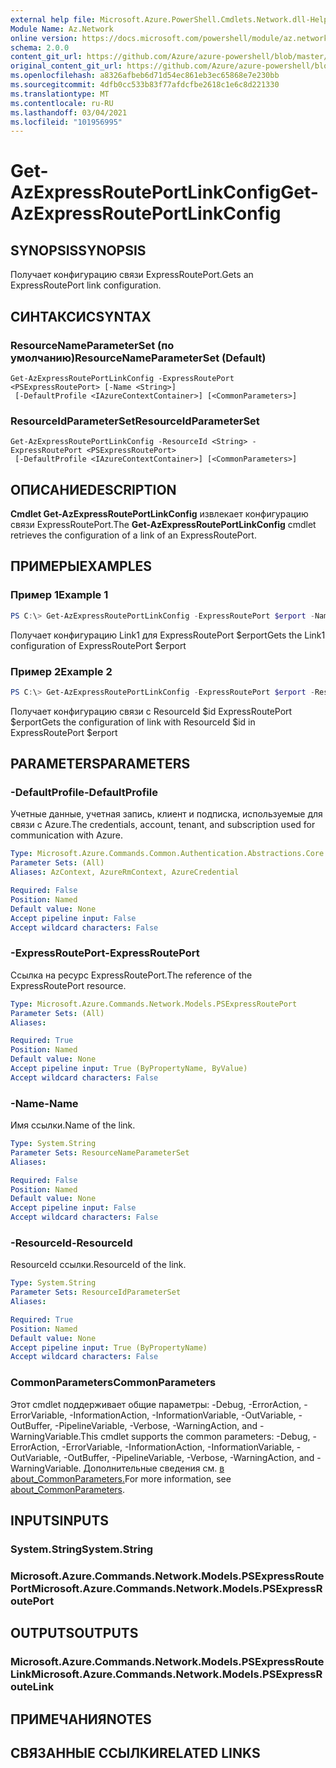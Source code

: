 ```yaml
---
external help file: Microsoft.Azure.PowerShell.Cmdlets.Network.dll-Help.xml
Module Name: Az.Network
online version: https://docs.microsoft.com/powershell/module/az.network/get-azexpressrouteportlinkconfig
schema: 2.0.0
content_git_url: https://github.com/Azure/azure-powershell/blob/master/src/Network/Network/help/Get-AzExpressRoutePortLinkConfig.md
original_content_git_url: https://github.com/Azure/azure-powershell/blob/master/src/Network/Network/help/Get-AzExpressRoutePortLinkConfig.md
ms.openlocfilehash: a8326afbeb6d71d54ec861eb3ec65868e7e230bb
ms.sourcegitcommit: 4dfb0cc533b83f77afdcfbe2618c1e6c8d221330
ms.translationtype: MT
ms.contentlocale: ru-RU
ms.lasthandoff: 03/04/2021
ms.locfileid: "101956995"
---
```

# <span data-ttu-id="4497f-101">Get-AzExpressRoutePortLinkConfig</span><span class="sxs-lookup"><span data-stu-id="4497f-101">Get-AzExpressRoutePortLinkConfig</span></span>

## <span data-ttu-id="4497f-102">SYNOPSIS</span><span class="sxs-lookup"><span data-stu-id="4497f-102">SYNOPSIS</span></span>
<span data-ttu-id="4497f-103">Получает конфигурацию связи ExpressRoutePort.</span><span class="sxs-lookup"><span data-stu-id="4497f-103">Gets an ExpressRoutePort link configuration.</span></span>

## <span data-ttu-id="4497f-104">СИНТАКСИС</span><span class="sxs-lookup"><span data-stu-id="4497f-104">SYNTAX</span></span>

### <span data-ttu-id="4497f-105">ResourceNameParameterSet (по умолчанию)</span><span class="sxs-lookup"><span data-stu-id="4497f-105">ResourceNameParameterSet (Default)</span></span>
```
Get-AzExpressRoutePortLinkConfig -ExpressRoutePort <PSExpressRoutePort> [-Name <String>]
 [-DefaultProfile <IAzureContextContainer>] [<CommonParameters>]
```

### <span data-ttu-id="4497f-106">ResourceIdParameterSet</span><span class="sxs-lookup"><span data-stu-id="4497f-106">ResourceIdParameterSet</span></span>
```
Get-AzExpressRoutePortLinkConfig -ResourceId <String> -ExpressRoutePort <PSExpressRoutePort>
 [-DefaultProfile <IAzureContextContainer>] [<CommonParameters>]
```

## <span data-ttu-id="4497f-107">ОПИСАНИЕ</span><span class="sxs-lookup"><span data-stu-id="4497f-107">DESCRIPTION</span></span>
<span data-ttu-id="4497f-108">**Cmdlet Get-AzExpressRoutePortLinkConfig** извлекает конфигурацию связи ExpressRoutePort.</span><span class="sxs-lookup"><span data-stu-id="4497f-108">The **Get-AzExpressRoutePortLinkConfig** cmdlet retrieves the configuration of a link of an ExpressRoutePort.</span></span>

## <span data-ttu-id="4497f-109">ПРИМЕРЫ</span><span class="sxs-lookup"><span data-stu-id="4497f-109">EXAMPLES</span></span>

### <span data-ttu-id="4497f-110">Пример 1</span><span class="sxs-lookup"><span data-stu-id="4497f-110">Example 1</span></span>
```powershell
PS C:\> Get-AzExpressRoutePortLinkConfig -ExpressRoutePort $erport -Name Link1
```

<span data-ttu-id="4497f-111">Получает конфигурацию Link1 для ExpressRoutePort $erport</span><span class="sxs-lookup"><span data-stu-id="4497f-111">Gets the Link1 configuration of ExpressRoutePort $erport</span></span>

### <span data-ttu-id="4497f-112">Пример 2</span><span class="sxs-lookup"><span data-stu-id="4497f-112">Example 2</span></span>
```powershell
PS C:\> Get-AzExpressRoutePortLinkConfig -ExpressRoutePort $erport -ResourceId $id
```

<span data-ttu-id="4497f-113">Получает конфигурацию связи с ResourceId $id ExpressRoutePort $erport</span><span class="sxs-lookup"><span data-stu-id="4497f-113">Gets the configuration of link with ResourceId $id in ExpressRoutePort $erport</span></span>

## <span data-ttu-id="4497f-114">PARAMETERS</span><span class="sxs-lookup"><span data-stu-id="4497f-114">PARAMETERS</span></span>

### <span data-ttu-id="4497f-115">-DefaultProfile</span><span class="sxs-lookup"><span data-stu-id="4497f-115">-DefaultProfile</span></span>
<span data-ttu-id="4497f-116">Учетные данные, учетная запись, клиент и подписка, используемые для связи с Azure.</span><span class="sxs-lookup"><span data-stu-id="4497f-116">The credentials, account, tenant, and subscription used for communication with Azure.</span></span>

```yaml
Type: Microsoft.Azure.Commands.Common.Authentication.Abstractions.Core.IAzureContextContainer
Parameter Sets: (All)
Aliases: AzContext, AzureRmContext, AzureCredential

Required: False
Position: Named
Default value: None
Accept pipeline input: False
Accept wildcard characters: False
```

### <span data-ttu-id="4497f-117">-ExpressRoutePort</span><span class="sxs-lookup"><span data-stu-id="4497f-117">-ExpressRoutePort</span></span>
<span data-ttu-id="4497f-118">Ссылка на ресурс ExpressRoutePort.</span><span class="sxs-lookup"><span data-stu-id="4497f-118">The reference of the ExpressRoutePort resource.</span></span>

```yaml
Type: Microsoft.Azure.Commands.Network.Models.PSExpressRoutePort
Parameter Sets: (All)
Aliases:

Required: True
Position: Named
Default value: None
Accept pipeline input: True (ByPropertyName, ByValue)
Accept wildcard characters: False
```

### <span data-ttu-id="4497f-119">-Name</span><span class="sxs-lookup"><span data-stu-id="4497f-119">-Name</span></span>
<span data-ttu-id="4497f-120">Имя ссылки.</span><span class="sxs-lookup"><span data-stu-id="4497f-120">Name of the link.</span></span>

```yaml
Type: System.String
Parameter Sets: ResourceNameParameterSet
Aliases:

Required: False
Position: Named
Default value: None
Accept pipeline input: False
Accept wildcard characters: False
```

### <span data-ttu-id="4497f-121">-ResourceId</span><span class="sxs-lookup"><span data-stu-id="4497f-121">-ResourceId</span></span>
<span data-ttu-id="4497f-122">ResourceId ссылки.</span><span class="sxs-lookup"><span data-stu-id="4497f-122">ResourceId of the link.</span></span>

```yaml
Type: System.String
Parameter Sets: ResourceIdParameterSet
Aliases:

Required: True
Position: Named
Default value: None
Accept pipeline input: True (ByPropertyName)
Accept wildcard characters: False
```

### <span data-ttu-id="4497f-123">CommonParameters</span><span class="sxs-lookup"><span data-stu-id="4497f-123">CommonParameters</span></span>
<span data-ttu-id="4497f-124">Этот cmdlet поддерживает общие параметры: -Debug, -ErrorAction, -ErrorVariable, -InformationAction, -InformationVariable, -OutVariable, -OutBuffer, -PipelineVariable, -Verbose, -WarningAction, and -WarningVariable.</span><span class="sxs-lookup"><span data-stu-id="4497f-124">This cmdlet supports the common parameters: -Debug, -ErrorAction, -ErrorVariable, -InformationAction, -InformationVariable, -OutVariable, -OutBuffer, -PipelineVariable, -Verbose, -WarningAction, and -WarningVariable.</span></span> <span data-ttu-id="4497f-125">Дополнительные сведения см. [в about_CommonParameters.](http://go.microsoft.com/fwlink/?LinkID=113216)</span><span class="sxs-lookup"><span data-stu-id="4497f-125">For more information, see [about_CommonParameters](http://go.microsoft.com/fwlink/?LinkID=113216).</span></span>

## <span data-ttu-id="4497f-126">INPUTS</span><span class="sxs-lookup"><span data-stu-id="4497f-126">INPUTS</span></span>

### <span data-ttu-id="4497f-127">System.String</span><span class="sxs-lookup"><span data-stu-id="4497f-127">System.String</span></span>

### <span data-ttu-id="4497f-128">Microsoft.Azure.Commands.Network.Models.PSExpressRoutePort</span><span class="sxs-lookup"><span data-stu-id="4497f-128">Microsoft.Azure.Commands.Network.Models.PSExpressRoutePort</span></span>

## <span data-ttu-id="4497f-129">OUTPUTS</span><span class="sxs-lookup"><span data-stu-id="4497f-129">OUTPUTS</span></span>

### <span data-ttu-id="4497f-130">Microsoft.Azure.Commands.Network.Models.PSExpressRouteLink</span><span class="sxs-lookup"><span data-stu-id="4497f-130">Microsoft.Azure.Commands.Network.Models.PSExpressRouteLink</span></span>

## <span data-ttu-id="4497f-131">ПРИМЕЧАНИЯ</span><span class="sxs-lookup"><span data-stu-id="4497f-131">NOTES</span></span>

## <span data-ttu-id="4497f-132">СВЯЗАННЫЕ ССЫЛКИ</span><span class="sxs-lookup"><span data-stu-id="4497f-132">RELATED LINKS</span></span>
